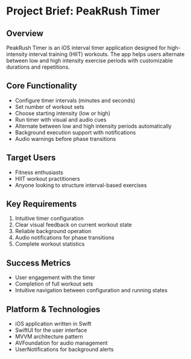 # Project Brief: PeakRush Timer

## Overview

PeakRush Timer is an iOS interval timer application designed for high-intensity interval training (HIIT) workouts. The app helps users alternate between low and high intensity exercise periods with customizable durations and repetitions.

## Core Functionality

- Configure timer intervals (minutes and seconds)
- Set number of workout sets
- Choose starting intensity (low or high)
- Run timer with visual and audio cues
- Alternate between low and high intensity periods automatically
- Background execution support with notifications
- Audio warnings before phase transitions

## Target Users

- Fitness enthusiasts
- HIIT workout practitioners
- Anyone looking to structure interval-based exercises

## Key Requirements

1. Intuitive timer configuration
2. Clear visual feedback on current workout state
3. Reliable background operation
4. Audio notifications for phase transitions
5. Complete workout statistics

## Success Metrics

- User engagement with the timer
- Completion of full workout sets
- Intuitive navigation between configuration and running states

## Platform & Technologies

- iOS application written in Swift
- SwiftUI for the user interface
- MVVM architecture pattern
- AVFoundation for audio management
- UserNotifications for background alerts
